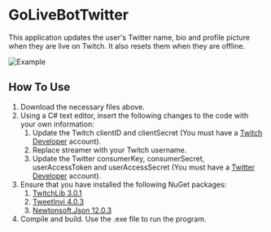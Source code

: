 # GoLiveBotTwitter
This application updates the user's Twitter name, bio and profile picture when they are live on Twitch. It also resets them when they are offline.


![Example](https://imgur.com/xcmEeGj.png)
## How To Use
1) Download the necessary files above. 
2) Using a C# text editor, insert the following changes to the code with your own information:
   1) Update the Twitch clientID and clientSecret (You must have a [Twitch Developer](https://dev.twitch.tv/) account).
   2) Replace streamer with your Twitch username.
   3) Update the Twitter consumerKey, consumerSecret, userAccessToken and userAccessSecret (You must have a [Twitter Developer](https://developer.twitter.com/en) account).
3) Ensure that you have installed the following NuGet packages:
   1) [TwitchLib 3.0.1](https://www.nuget.org/packages/TwitchLib/3.0.1)
   2) [TweetInvi 4.0.3](https://www.nuget.org/packages/TweetinviAPI/4.0.3/)
   3) [Newtonsoft.Json 12.0.3](https://www.nuget.org/packages/Newtonsoft.Json/12.0.3)
4) Compile and build. Use the .exe file to run the program.

